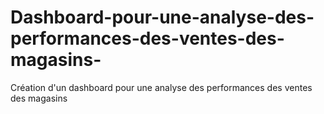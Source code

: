 # Dashboard-pour-une-analyse-des-performances-des-ventes-des-magasins-
Création d'un dashboard pour une analyse des performances  des ventes des magasins 
